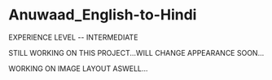 # Anuwaad_English-to-Hindi

EXPERIENCE LEVEL -- INTERMEDIATE

STILL WORKING ON THIS PROJECT...WILL CHANGE APPEARANCE SOON...

WORKING ON IMAGE LAYOUT ASWELL...
